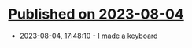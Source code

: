 # [Published on 2023-08-04](index.md)

* [2023-08-04, 17:48:10](https://lobste.rs/s/xjrmoe/i_made_keyboard) - [I made a keyboard](https://dotat.at/@/2023-08-04-keybird.html)
